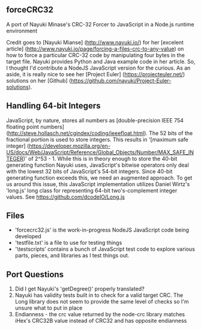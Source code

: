 ## forceCRC32

A port of Nayuki Minase's CRC-32 Forcer to JavaScript in a Node.js runtime environment

Credit goes to [Nayuki Mianse] (http://www.nayuki.io/) for her [excelent article] (http://www.nayuki.io/page/forcing-a-files-crc-to-any-value)
on how to force a particular CRC-32 code by manipulating four bytes in the target file. Nayuki provides Python and Java example
code in her article. So, I thought I'd contribute a NodeJS JavaScript version for the curious. As an aside, it is really nice to
see her [Project Euler] (https://projecteuler.net/) solutions on her [Github] (https://github.com/nayuki/Project-Euler-solutions).

## Handling 64-bit Integers

JavaScript, by nature, stores all numbers as [double-precision IEEE 754 floating point numbers] (http://steve.hollasch.net/cgindex/coding/ieeefloat.html). The 52 bits of the
fractional portion is used to store integers. This results in '[maximum safe integer] (https://developer.mozilla.org/en-US/docs/Web/JavaScript/Reference/Global_Objects/Number/MAX_SAFE_INTEGER)' of
2^53 - 1. While this is in theory enough to store the 40-bit generating function Nayuki uses, JavaScript's bitwise operators
only deal with the lowest 32 bits of JavaScript's 54-bit integers. Since 40-bit generating function exceeds this, we need
an augmented approach. To get us around this issue, this JavaScript implementation utilizes Daniel Wirtz's 'long.js' long class
for representing 64-bit two's-complement integer values. See https://github.com/dcodeIO/Long.js

## Files

* 'forcecrc32.js' is the work-in-progress NodeJS JavaScript code being developed
* 'testfile.txt' is a file to use for testing things
* '\testscripts' contains a bunch of JavaScript test code to explore various parts, pieces, and libraries as I
test things out.

## Port Questions

1. Did I get Nayuki's 'getDegree()' properly translated?
1. Nayuki has validity tests built in to check for a valid target CRC. The Long library does not seem to provide the same
level of checks so I'm unsure what to put in place
1. Endianness - the crc value returned by the node-crc library matches iHex's CRC32B value instead of CRC32 and has opposite endianness


